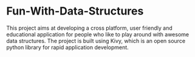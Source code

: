 # Fun-With-Data-Structures
This project aims at developing a cross platform, user friendly and educational application for people who like to play around with awesome data structures. The project is built using Kivy, which is an open source python library for rapid application development.
